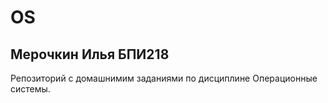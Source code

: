 # OS
## Мерочкин Илья БПИ218  
Репозиторий с домашнимим заданиями по дисциплине Операционные системы.
